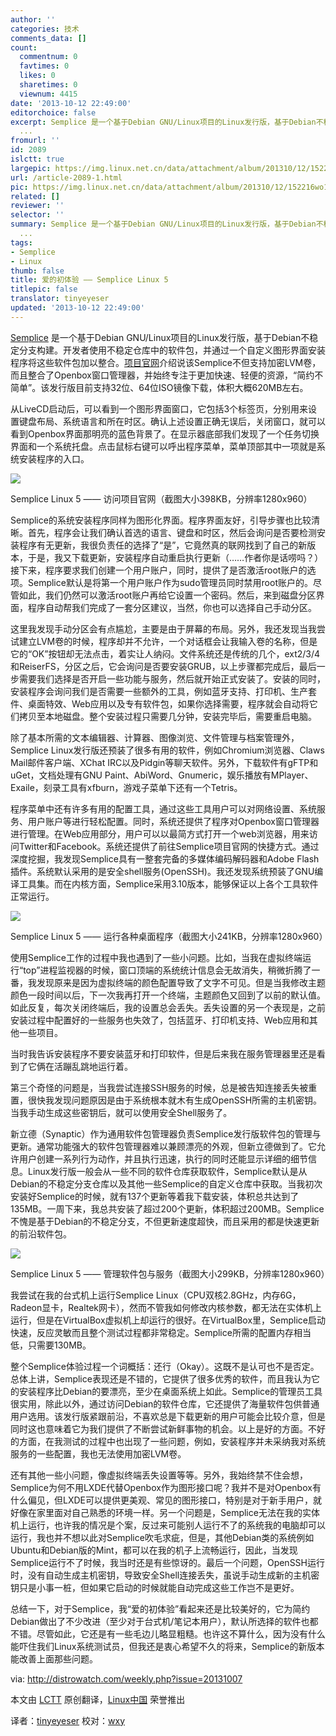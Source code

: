 ```yaml
---
author: ''
categories: 技术
comments_data: []
count:
  commentnum: 0
  favtimes: 0
  likes: 0
  sharetimes: 0
  viewnum: 4415
date: '2013-10-12 22:49:00'
editorchoice: false
excerpt: Semplice 是一个基于Debian GNU/Linux项目的Linux发行版，基于Debian不稳定分支构建。开发者使用不稳定仓库中的软件包，并通过一个自定义图形界面安装程序将这些软件包加以整合。项目官网介绍说该Semplice不但支持加
  ...
fromurl: ''
id: 2089
islctt: true
largepic: https://img.linux.net.cn/data/attachment/album/201310/12/152216wo1uo2uee24iezwa.png
url: /article-2089-1.html
pic: https://img.linux.net.cn/data/attachment/album/201310/12/152216wo1uo2uee24iezwa.png.thumb.jpg
related: []
reviewer: ''
selector: ''
summary: Semplice 是一个基于Debian GNU/Linux项目的Linux发行版，基于Debian不稳定分支构建。开发者使用不稳定仓库中的软件包，并通过一个自定义图形界面安装程序将这些软件包加以整合。项目官网介绍说该Semplice不但支持加
  ...
tags:
- Semplice
- Linux
thumb: false
title: 爱的初体验 —— Semplice Linux 5
titlepic: false
translator: tinyeyeser
updated: '2013-10-12 22:49:00'
---
```


[Semplice](http://distrowatch.com/semplice) 是一个基于Debian GNU/Linux项目的Linux发行版，基于Debian不稳定分支构建。开发者使用不稳定仓库中的软件包，并通过一个自定义图形界面安装程序将这些软件包加以整合。[项目官网](http://semplice-linux.org/)介绍说该Semplice不但支持加密LVM卷，而且整合了Openbox窗口管理器，并始终专注于更加快速、轻便的资源，“简约不简单”。该发行版目前支持32位、64位ISO镜像下载，体积大概620MB左右。


从LiveCD启动后，可以看到一个图形界面窗口，它包括3个标签页，分别用来设置键盘布局、系统语言和所在时区。确认上述设置正确无误后，关闭窗口，就可以看到Openbox界面那明亮的蓝色背景了。在显示器底部我们发现了一个任务切换界面和一个系统托盘。点击鼠标右键可以呼出程序菜单，菜单顶部其中一项就是系统安装程序的入口。


![](https://img.linux.net.cn/data/attachment/album/201310/12/152216wo1uo2uee24iezwa.png)


Semplice Linux 5 —— 访问项目官网（截图大小398KB，分辨率1280x960）


Semplice的系统安装程序同样为图形化界面。程序界面友好，引导步骤也比较清晰。首先，程序会让我们确认首选的语言、键盘和时区，然后会询问是否要检测安装程序有无更新，我很负责任的选择了“是”，它竟然真的联网找到了自己的新版本，于是，我又下载更新，安装程序自动重启执行更新（……作者你是话唠吗？）接下来，程序要求我们创建一个用户账户，同时，提供了是否激活root账户的选项。Semplice默认是将第一个用户账户作为sudo管理员同时禁用root账户的。尽管如此，我们仍然可以激活root账户再给它设置一个密码。然后，来到磁盘分区界面，程序自动帮我们完成了一套分区建议，当然，你也可以选择自己手动分区。


这里我发现手动分区会有点尴尬，主要是由于屏幕的布局。另外，我还发现当我尝试建立LVM卷的时候，程序却并不允许，一个对话框会让我输入卷的名称，但是它的“OK”按钮却无法点击，着实让人纳闷。文件系统还是传统的几个，ext2/3/4和ReiserFS，分区之后，它会询问是否要安装GRUB，以上步骤都完成后，最后一步需要我们选择是否开启一些功能与服务，然后就开始正式安装了。安装的同时，安装程序会询问我们是否需要一些额外的工具，例如蓝牙支持、打印机、生产套件、桌面特效、Web应用以及专有软件包，如果你选择需要，程序就会自动将它们拷贝至本地磁盘。整个安装过程只需要几分钟，安装完毕后，需要重启电脑。


除了基本所需的文本编辑器、计算器、图像浏览、文件管理与档案管理外，Semplice Linux发行版还预装了很多有用的软件，例如Chromium浏览器、Claws Mail邮件客户端、XChat IRC以及Pidgin等聊天软件。另外，下载软件有gFTP和uGet，文档处理有GNU Paint、AbiWord、Gnumeric，娱乐播放有MPlayer、Exaile，刻录工具有xfburn，游戏子菜单下还有一个Tetris。


程序菜单中还有许多有用的配置工具，通过这些工具用户可以对网络设置、系统服务、用户账户等进行轻松配置。同时，系统还提供了程序对Openbox窗口管理器进行管理。在Web应用部分，用户可以以最简方式打开一个web浏览器，用来访问Twitter和Facebook。系统还提供了前往Semplice项目官网的快捷方式。通过深度挖掘，我发现Semplice具有一整套完备的多媒体编码解码器和Adobe Flash插件。系统默认采用的是安全shell服务(OpenSSH)。我还发现系统预装了GNU编译工具集。而在内核方面，Semplice采用3.10版本，能够保证以上各个工具软件正常运行。


![](https://img.linux.net.cn/data/attachment/album/201310/12/152220rvhsvgmz8fpnnjkv.png)


Semplice Linux 5 —— 运行各种桌面程序（截图大小241KB，分辨率1280x960）


使用Semplice工作的过程中我也遇到了一些小问题。比如，当我在虚拟终端运行“top”进程监视器的时候，窗口顶端的系统统计信息会无故消失，稍微折腾了一番，我发现原来是因为虚拟终端的颜色配置导致了文字不可见。但是当我修改主题颜色一段时间以后，下一次我再打开一个终端，主题颜色又回到了以前的默认值。如此反复，每次关闭终端后，我的设置总会丢失。丢失设置的另一个表现是，之前安装过程中配置好的一些服务也失效了，包括蓝牙、打印机支持、Web应用和其他一些项目。


当时我告诉安装程序不要安装蓝牙和打印软件，但是后来我在服务管理器里还是看到了它俩在活蹦乱跳地运行着。


第三个奇怪的问题是，当我尝试连接SSH服务的时候，总是被告知连接丢失被重置，很快我发现问题原因是由于系统根本就木有生成OpenSSH所需的主机密钥。当我手动生成这些密钥后，就可以使用安全Shell服务了。


新立德（Synaptic）作为通用软件包管理器负责Semplice发行版软件包的管理与更新。通常功能强大的软件包管理器难以兼顾漂亮的外观，但新立德做到了。它允许用户创建一系列行为动作，并且执行迅速，执行的同时还能显示详细的细节信息。Linux发行版一般会从一些不同的软件仓库获取软件，Semplice默认是从Debian的不稳定分支仓库以及其他一些Semplice的自定义仓库中获取。当我初次安装好Semplice的时候，就有137个更新等着我下载安装，体积总共达到了135MB。一周下来，我总共安装了超过200个更新，体积超过200MB。Semplice不愧是基于Debian的不稳定分支，不但更新速度超快，而且采用的都是快速更新的前沿软件包。


![](https://img.linux.net.cn/data/attachment/album/201310/12/1522248mgiqw4lhuuhia5r.png)


Semplice Linux 5 —— 管理软件包与服务（截图大小299KB，分辨率1280x960）


我尝试在我的台式机上运行Semplice Linux（CPU双核2.8GHz，内存6G，Radeon显卡，Realtek网卡），然而不管我如何修改内核参数，都无法在实体机上运行，但是在VirtualBox虚拟机上却运行的很好。在VirtualBox里，Semplice启动快速，反应灵敏而且整个测试过程都非常稳定。Semplice所需的配置内存相当低，只需要130MB。


整个Semplice体验过程一个词概括：还行（Okay）。这既不是认可也不是否定。总体上讲，Semplice表现还是不错的，它提供了很多优秀的软件，而且我认为它的安装程序比Debian的要漂亮，至少在桌面系统上如此。Semplice的管理员工具很实用，除此以外，通过访问Debian的软件仓库，它还提供了海量软件包供普通用户选用。该发行版紧跟前沿，不喜欢总是下载更新的用户可能会比较介意，但是同时这也意味着它为我们提供了不断尝试新鲜事物的机会。以上是好的方面。不好的方面，在我测试的过程中也出现了一些问题，例如，安装程序并未采纳我对系统服务的一些配置，我也无法使用加密LVM卷。


还有其他一些小问题，像虚拟终端丢失设置等等。另外，我始终禁不住会想，Semplice为何不用LXDE代替Openbox作为图形接口呢？我并不是对Openbox有什么偏见，但LXDE可以提供更美观、常见的图形接口，特别是对于新手用户，就好像在家里面对自己熟悉的环境一样。另一个问题是，Semplice无法在我的实体机上运行，也许我的情况是个案，反过来可能别人运行不了的系统我的电脑却可以运行，我也并不想以此对Semplice吹毛求疵，但是，其他Debian类的系统例如Ubuntu和Debian版的Mint，都可以在我的机子上流畅运行，因此，当发现Semplice运行不了时候，我当时还是有些惊讶的。最后一个问题，OpenSSH运行时，没有自动生成主机密钥，导致安全Shell连接丢失，虽说手动生成新的主机密钥只是小事一桩，但如果它启动的时候就能自动完成这些工作岂不是更好。


总结一下，对于Semplice，我“爱的初体验”看起来还是比较美好的，它为简约Debian做出了不少改进（至少对于台式机/笔记本用户），默认所选择的软件也都不错。尽管如此，它还是有一些毛边儿略显粗糙。也许这不算什么，因为没有什么能吓住我们Linux系统测试员，但我还是衷心希望不久的将来，Semplice的新版本能改善上面那些问题。


 


via: <http://distrowatch.com/weekly.php?issue=20131007>


本文由 [LCTT](https://github.com/LCTT/TranslateProject) 原创翻译，[Linux中国](http://linux.cn/) 荣誉推出


译者：[tinyeyeser](https://github.com/tinyeyeser) 校对：[wxy](https://github.com/wxy)